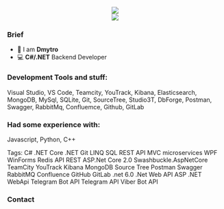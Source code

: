 
<p align="center">
<img src="https://github-readme-stats.vercel.app/api?username=DmitryJDS&show_icons=true&title_color=33b59b&icon_color=33b59b" />
<br>
<img src="https://hits.seeyoufarm.com/api/count/incr/badge.svg?url=https%3A%2F%2Fgithub.com%2FDmitryJDS&count_bg=%23BE15DC&title_bg=%23555555&icon=&icon_color=%23E7E7E7&title=page%20views&edge_flat=false"/>
</p>

### Brief
- 🤖 I am **Dmytro**
- 💻 **С#/.NET** Backend Developer

### **Development Tools and stuff:** 
Visual Studio, VS Code, Teamcity, YouTrack, Kibana, Elasticsearch, MongoDB, MySql, SQLite, Git, SourceTree, Studio3T, DbForge, Postman, Swagger, RabbitMq, Confluemce, Github, GitLab

### **Had some experience with:**
Javascript, Python, C++

Tags:
C# .NET Core .NET Git LINQ SQL REST API MVC microservices WPF WinForms Redis API REST ASP.Net Core 2.0 Swashbuckle.AspNetCore TeamCity YouTrack Kibana MongoDB Source Tree Postman Swagger RabbitMQ Confluence GitHub GitLab .net 6.0 .Net Web API ASP .NET WebApi Telegram Bot API Telegram API Viber Bot API

### Contact
